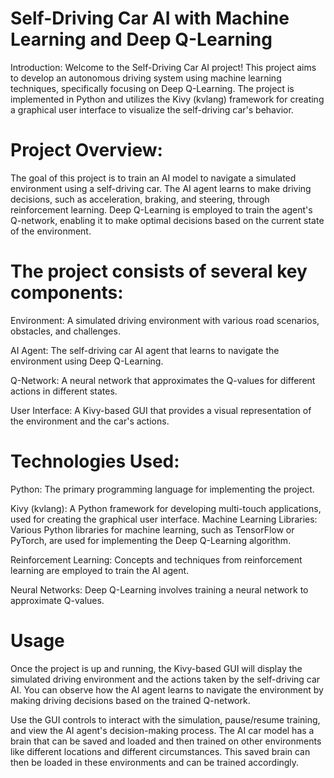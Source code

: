 # Self-Driving Car AI with Machine Learning and Deep Q-Learning

Introduction:
Welcome to the Self-Driving Car AI project! This project aims to develop an autonomous driving system using machine learning techniques, specifically focusing on Deep Q-Learning. 
The project is implemented in Python and utilizes the Kivy (kvlang) framework for creating a graphical user interface to visualize the self-driving car's behavior.

# Project Overview:
The goal of this project is to train an AI model to navigate a simulated environment using a self-driving car. The AI agent learns to make driving decisions, such as acceleration, 
braking, and steering, through reinforcement learning. Deep Q-Learning is employed to train the agent's Q-network, enabling it to make optimal decisions based on the current state of the environment.

# The project consists of several key components:

Environment: A simulated driving environment with various road scenarios, obstacles, and challenges.

AI Agent: The self-driving car AI agent that learns to navigate the environment using Deep Q-Learning.

Q-Network: A neural network that approximates the Q-values for different actions in different states.

User Interface: A Kivy-based GUI that provides a visual representation of the environment and the car's actions.

# Technologies Used:

Python: The primary programming language for implementing the project.

Kivy (kvlang): A Python framework for developing multi-touch applications, used for creating the graphical user interface.
Machine Learning Libraries: Various Python libraries for machine learning, such as TensorFlow or PyTorch, are used for implementing the Deep Q-Learning algorithm.

Reinforcement Learning: Concepts and techniques from reinforcement learning are employed to train the AI agent.

Neural Networks: Deep Q-Learning involves training a neural network to approximate Q-values.

# Usage
Once the project is up and running, the Kivy-based GUI will display the simulated driving environment and the actions taken by the self-driving car AI. You can observe how the AI agent 
learns to navigate the environment by making driving decisions based on the trained Q-network.

Use the GUI controls to interact with the simulation, pause/resume training, and view the AI agent's decision-making process.
The AI car model has a brain that can be saved and loaded and then trained on other environments like different locations and different circumstances. This saved brain can then be loaded in these environments and can be trained accordingly.
